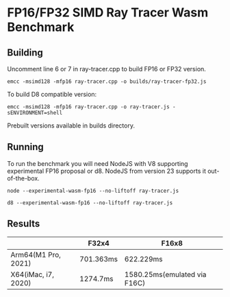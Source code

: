 # FP16/FP32 SIMD Ray Tracer Wasm Benchmark

## Building
Uncomment line 6 or 7 in ray-tracer.cpp to build FP16 or FP32 version.
```
emcc -msimd128 -mfp16 ray-tracer.cpp -o builds/ray-tracer-fp32.js
```
To build D8 compatible version:
```
emcc -msimd128 -mfp16 ray-tracer.cpp -o ray-tracer.js -sENVIRONMENT=shell
```
Prebuilt versions available in builds directory.

## Running
To run the benchmark you will need NodeJS with V8 supporting experimental FP16 proposal or d8. NodeJS from version 23 supports it out-of-the-box.

```
node --experimental-wasm-fp16 --no-liftoff ray-tracer.js
```

```
d8 --experimental-wasm-fp16 --no-liftoff ray-tracer.js
```

## Results

|                     | F32x4     | F16x8     |
| ------------------- | --------- | --------- |
| Arm64(M1 Pro, 2021) | 701.363ms | 622.229ms |
| X64(iMac, i7, 2020) | 1274.7ms  | 1580.25ms(emulated via F16C) |